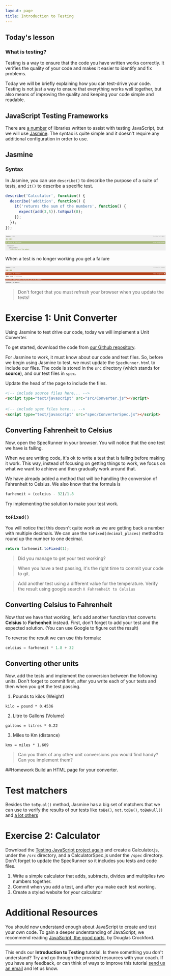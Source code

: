 ```yaml
---
layout: page
title: Introduction to Testing
---
```


## Today's lesson

### What is testing?

Testing is a way to ensure that the code you have written works correctly. It verifies the quality of your code and makes it easier to identify and fix problems.

Today we will be briefly explaining how you can test-drive your code. Testing is not just a way to ensure that everything works well together, but also means of improving the quality and keeping your code simple and readable.

## JavaScript Testing Frameworks

There are [a number](http://en.wikipedia.org/wiki/List_of_unit_testing_frameworks#JavaScript) of libraries written to assist with testing JavaScript, but we will use [Jasmine](http://pivotal.github.io/jasmine/). The syntax is quite simple and it doesn't require any additional configuration in order to use.

## Jasmine

### Syntax

In Jasmine, you can use `describe()` to describe the purpose of a suite of tests, and `it()` to describe a specific test.


```javascript
describe('Calculator', function() {
  describe('addition', function() {
    it('returns the sum of the numbers', function() {
      expect(add(3,5)).toEqual(8);
    });
  });
});
```

![](assets/images/calculator-test.png)

When a test is no longer working you get a failure

![](assets/images/calculator-test-fail.png)


> Don't forget that you must refresh your browser when you update the tests!

# Exercise 1: Unit Converter

Using Jasmine to test drive our code, today we will implement a Unit Converter.

To get started, download the code from [our Github repository](https://github.com/codebar/TestingJavascript).

For Jasmine to work, it must know about our code and test files. So, before we begin using Jasmine to test, we must update the `SpecRunner.html` to include our files. The code is stored in the `src` directory (which stands for **source**), and our test files in `spec`.

Update the head of the page to include the files.

```html
<!-- include source files here... -->
<script type="text/javascript" src="src/Converter.js"></script>

<!-- include spec files here... -->
<script type="text/javascript" src="spec/ConverterSpec.js"></script>
```


## Converting Fahrenheit to Celsius

Now, open the SpecRunner in your browser. You will notice that the one test we have is failing.

When we are writing code, it's ok to write a test that is failing before making it work. This way, instead of focusing on getting things to work, we focus on what we want to achieve and then gradually work around that.

We have already added a method that will be handling the conversion of Fahrenheit to Celsius. We also know that the formula is

```javascript
farheneit = (celcius - 32)/1.8
```

Try implementing the solution to make your test work.

### `toFixed()`

You will notice that this doesn't quite work as we are getting back a number with multiple decimals. We can use the `toFixed(decimal_places)` method to round up the number to one decimal.

```javascript
return farheneit.toFixed(1);
```

> Did you manage to get your test working?

> When you have a test passing, it's the right time to commit your code to git.

> Add another test using a different value for the temperature. Verify the result using google search `X Fahrenheit to Celsius`


## Converting Celsius to Fahrenheit

Now that we have that working, let's add another function that converts **Celsius** to **Farhenheit** instead.
First, don't forget to add your test and the expected solution. (You can use Google to figure out the result)

To reverse the result we can use this formula:

```javascript
celcius = farheneit * 1.8 + 32
```

## Converting other units

Now, add the tests and implement the conversion between the following units. Don't forget to commit first, after you write each of your tests and then when you get the test passing.

1. Pounds to kilos (Weight)
```
kilo = pound * 0.4536
```

2. Litre to Gallons (Volume)
````
gallons = litres * 0.22
````

3. Miles to Km (distance)
```
kms = miles * 1.609
```

> Can you think of any other unit conversions you would find handy? Can you implement them?

##Homework
 Build an HTML page for your converter.

# Test matchers

Besides the `toEqual()` method, Jasmine has a big set of matchers that we can use to verify the results of our tests like `toBe()`, `not.toBe()`, `toBeNull()` and [a lot others](http://pivotal.github.io/jasmine/)


# Exercise 2: Calculator

Download the [Testing JavaScript project again](https://github.com/codebar/TestingJavascript) and create a Calculator.js, under the `/src` directory, and a CalculatorSpec.js under the `/spec` directory. Don't forget to update the SpecRunner so it includes you tests and code files.

1. Write a simple calculator that adds, subtracts, divides and multiplies two numbers together.
2. Commit when you add a test, and after you make each test working.
3. Create a styled website for your calculator


# Additional Resources

You should now understand enough about JavaScript to create and test your own code.
To gain a deeper understanding of JavaScript, we recommend reading [JavaScript, the good parts](http://www.amazon.co.uk/JavaScript-Good-Parts-Douglas-Crockford/dp/0596517742), by Douglas Crockford.

---
This ends our **Introduction to Testing** tutorial. Is there something you don't understand? Try and go through the provided resources with your coach. If you have any feedback, or can think of ways to improve this tutorial [send us an email](mailto:feedback@codebar.io) and let us know.
